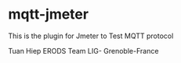 mqtt-jmeter
===========

This is the plugin for Jmeter to Test MQTT protocol

Tuan Hiep
ERODS Team
LIG- Grenoble-France

